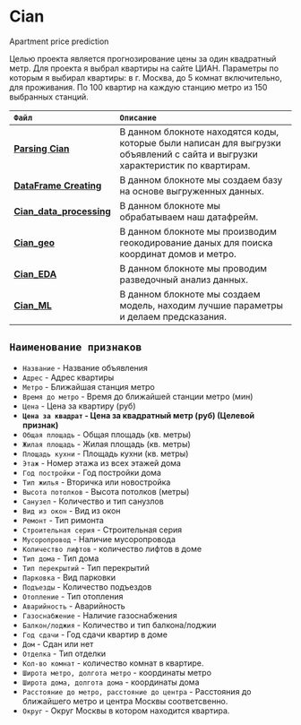 # Cian
Apartment price prediction

Целью проекта является прогнозирование цены за один квадратный метр.
Для проекта я выбрал квартиры на сайте ЦИАН. Параметры по которым я выбирал квартиры: в г. Москва, до 5 комнат включительно, для проживания.
По 100 квартир на каждую станцию метро из 150 выбранных станций.

 `Файл` | `Описание` | 
| :-------| :-----------|
| [**Parsing Cian**](https://github.com/SergeyTselunov/Cian/blob/main/Cian_parsing.ipynb) | В данном блокноте находятся коды, которые были написан для выгрузки объявлений с сайта и выгрузки характеристик по квартирам.|
| [**DataFrame Creating**](https://github.com/SergeyTselunov/Cian/blob/main/Cian_data_creating.ipynb) | В данном блокноте мы создаем базу на основе выгруженных данных.|
| [**Cian_data_processing**](https://github.com/SergeyTselunov/Cian/blob/main/Cian_data_processing.ipynb) |  В данном блокноте мы обрабатываем наш датафрейм.|
| [**Cian_geo**](https://github.com/SergeyTselunov/Cian/blob/main/Cian_geo.ipynb) | В данном блокноте мы производим геокодирование даных для поиска координат домов и метро.|
| [**Cian_EDA**](https://github.com/SergeyTselunov/Cian/blob/main/Cian_EDA.ipynb) | В данном блокноте мы проводим разведочный анализ данных.
| [**Cian_ML**](https://github.com/SergeyTselunov/Cian/blob/main/Cian_ML.ipynb) | В данном блокноте мы создаем модель, находим лучшие параметры и делаем предсказания.|

## `Наименование признаков`
- `Название` - Название объявления
- `Адрес` - Адрес квартиры
- `Метро` - Ближайшая станция метро
- `Время до метро` - Время до ближайшей станции метро (мин)
- `Цена` - Цена за квартиру (руб)
- <b>`Цена за квадрат` - Цена за квадратный метр (руб) (Целевой признак)</b>
- `Общая площадь` - Общая площадь (кв. метры)
- `Жилая площадь` - Жилая площадь (кв. метры)
- `Площадь кухни` - Площадь кухни (кв. метры)
- `Этаж` - Номер этажа из всех этажей дома 
- `Год постройки` - Год постройки дома
- `Тип жилья` - Вторичка или новостройка 
- `Высота потолков` - Высота потолков (метры) 
- `Санузел` - Количество и тип санузлов
- `Вид из окон` - Вид из окон
- `Ремонт` - Тип римонта
- `Строительная серия` - Строительная серия
- `Мусоропровод` - Наличие мусоропровода 
- `Количество лифтов` - количество лифтов в доме
- `Тип дома` - Тип дома
- `Тип перекрытий` - Тип перекрытий
- `Парковка` - Вид парковки
- `Подъезды` - Количество подъездов
- `Отопление` - Тип отопления
- `Аварийность` - Аварийность
- `Газоснабжение` - Наличие газоснабжения
- `Балкон/лоджия` - Количество и тип балкона/лоджии
- `Год сдачи` - Год сдачи квартир в доме
- `Дом` - Сдан или нет
- `Отделка` - Тип отделки 
- `Кол-во комнат` - количество комнат в квартире.
- `Широта метро, долгота метро` - координаты метро 
- `Широта дома, долгота дома` - координаты дома 
- `Расстояние до метро, расстояние до центра` - Расстояния до ближайшего метро и центра Москвы соответсвенно.
- `Округ` - Округ Москвы в котором находится квартира.
